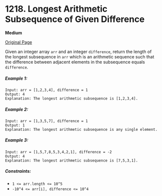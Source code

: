 # 1218. Longest Arithmetic Subsequence of Given Difference

**Medium**

[Original Page](https://leetcode.com/problems/longest-arithmetic-subsequence-of-given-difference/)

Given an integer array `arr` and an integer `difference`, return the length of the longest subsequence in `arr` which is an arithmetic sequence such that the difference between adjacent elements in the subsequence equals `difference`.

##### Example 1:
```
Input: arr = [1,2,3,4], difference = 1
Output: 4
Explanation: The longest arithmetic subsequence is [1,2,3,4].
```

##### Example 2:
```
Input: arr = [1,3,5,7], difference = 1
Output: 1
Explanation: The longest arithmetic subsequence is any single element.
```

##### Example 3:
```
Input: arr = [1,5,7,8,5,3,4,2,1], difference = -2
Output: 4
Explanation: The longest arithmetic subsequence is [7,5,3,1].
```

##### Constraints:
- `1 <= arr.length <= 10^5`
- `-10^4 <= arr[i], difference <= 10^4`
